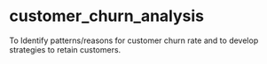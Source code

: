 # customer_churn_analysis
To Identify patterns/reasons for customer churn rate and to develop strategies to retain customers.
